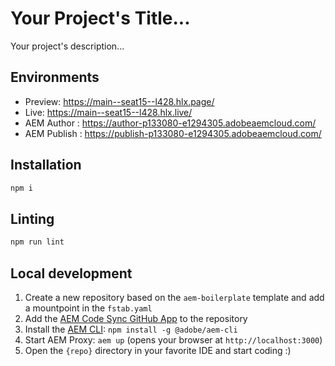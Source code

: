 # Your Project's Title...
Your project's description...

## Environments
- Preview: https://main--seat15--l428.hlx.page/
- Live: https://main--seat15--l428.hlx.live/
- AEM Author : https://author-p133080-e1294305.adobeaemcloud.com/
- AEM Publish : https://publish-p133080-e1294305.adobeaemcloud.com/

## Installation

```sh
npm i
```

## Linting

```sh
npm run lint
```

## Local development

1. Create a new repository based on the `aem-boilerplate` template and add a mountpoint in the `fstab.yaml`
1. Add the [AEM Code Sync GitHub App](https://github.com/apps/aem-code-sync) to the repository
1. Install the [AEM CLI](https://github.com/adobe/helix-cli): `npm install -g @adobe/aem-cli`
1. Start AEM Proxy: `aem up` (opens your browser at `http://localhost:3000`)
1. Open the `{repo}` directory in your favorite IDE and start coding :)
